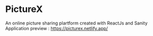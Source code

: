 # PictureX
An online picture sharing plartform created with ReactJs and Sanity
Application preview :
https://picturex.netlify.app/
